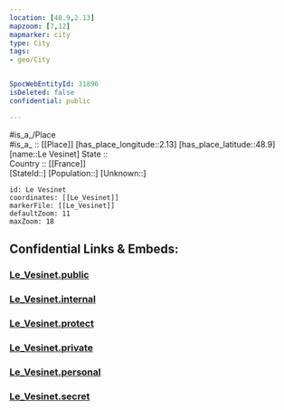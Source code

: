 ```yaml
---
location: [48.9,2.13] 
mapzoom: [7,12] 
mapmarker: city 
type: City
tags:
- geo/City


SpocWebEntityId: 31896
isDeleted: false
confidential: public

---
```

#is_a_/Place  
#is_a_ :: [[Place]] 
[has_place_longitude::2.13] 
[has_place_latitude::48.9] 
[name::Le Vesinet] 
State ::  
Country :: [[France]]  
[StateId::] 
[Population::] 
[Unknown::] 


```leaflet
id: Le Vesinet
coordinates: [[Le_Vesinet]] 
markerFile: [[Le_Vesinet]] 
defaultZoom: 11 
maxZoom: 18
```


## Confidential Links & Embeds: 

### [Le_Vesinet.public](/_public/\Earth\Continent\Europe\Europe~West\France\regions~France\Île-de-France\departments~Île-de-France\Yvelines\communes~Yvelines\Saint-Germain-en-Laye\cities~Saint-Germain-en-LayeLe_Vesinet.public.md) 

### [Le_Vesinet.internal](/_internal/\Earth\Continent\Europe\Europe~West\France\regions~France\Île-de-France\departments~Île-de-France\Yvelines\communes~Yvelines\Saint-Germain-en-Laye\cities~Saint-Germain-en-LayeLe_Vesinet.internal.md) 

### [Le_Vesinet.protect](/_protect/\Earth\Continent\Europe\Europe~West\France\regions~France\Île-de-France\departments~Île-de-France\Yvelines\communes~Yvelines\Saint-Germain-en-Laye\cities~Saint-Germain-en-LayeLe_Vesinet.protect.md) 

### [Le_Vesinet.private](/_private/\Earth\Continent\Europe\Europe~West\France\regions~France\Île-de-France\departments~Île-de-France\Yvelines\communes~Yvelines\Saint-Germain-en-Laye\cities~Saint-Germain-en-LayeLe_Vesinet.private.md) 

### [Le_Vesinet.personal](/_personal/\Earth\Continent\Europe\Europe~West\France\regions~France\Île-de-France\departments~Île-de-France\Yvelines\communes~Yvelines\Saint-Germain-en-Laye\cities~Saint-Germain-en-LayeLe_Vesinet.personal.md) 

### [Le_Vesinet.secret](/_secret/\Earth\Continent\Europe\Europe~West\France\regions~France\Île-de-France\departments~Île-de-France\Yvelines\communes~Yvelines\Saint-Germain-en-Laye\cities~Saint-Germain-en-LayeLe_Vesinet.secret.md)

